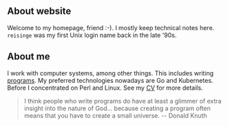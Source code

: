## About website

Welcome to my homepage, friend :-). I mostly keep technical notes here. `reisinge` was my first Unix login name back in the late '90s.

## About me

I work with computer systems, among other things. This includes writing [programs](https://github.com/jreisinger). My preferred technologies nowadays are Go and Kubernetes. Before I concentrated on Perl and Linux. See my [CV](https://reisinge.net/cv) for more details.

> I think people who write programs do have at least a glimmer of extra insight into the nature of God... because creating a program often means that you have to create a small universe. -- Donald Knuth
